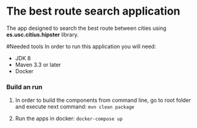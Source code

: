 # The best route search application

The app designed to search the best route between cities using **es.usc.citius.hipster** library.

#Needed tools
In order to run this application you will need:

- JDK 8
- Maven 3.3 or later	
- Docker


### Build an run
1. In order to build the components from command line, go to root folder and execute next command:
	`mvn clean package`

2. Run the apps in docker:
	`docker-compose up`
